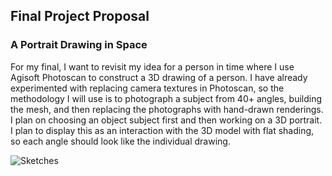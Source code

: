 ## Final Project Proposal

### A Portrait Drawing in Space

For my final, I want to revisit my idea for a person in time where I use Agisoft Photoscan to construct a 3D drawing of a person. I have already experimented with replacing camera textures in Photoscan, so the methodology I will use is to photograph a subject from 40+ angles, building the mesh, and then replacing the photographs with hand-drawn renderings. I plan on choosing an object subject first and then working on a 3D portrait. I plan to display this as an interaction with the 3D model with flat shading, so each angle should look like the individual drawing.

![Sketches](https://github.com/michell3/Photos/blob/master/final/final_sketch.png)

